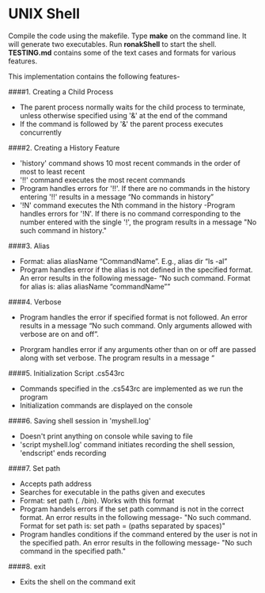 # UNIX Shell

Compile the code using the makefile. Type **make** on the command line. It will generate two executables. Run **ronakShell** to start the shell.
**TESTING.md** contains some of the text cases and formats for various features.

This implementation contains the following features-

####1. Creating a Child Process 
* The parent process normally waits for the child process to terminate, unless otherwise specified using '&' at the end of the command 
* If the command is followed by '&' the parent process executes concurrently
	
####2. Creating a History Feature
* 'history' command shows 10 most recent commands in the order of most to least recent
* '!!' command executes the most recent commands
* Program handles errors for '!!'. If there are no commands in the history entering '!!' results in a message “No
 commands in history”
* '!N' command executes the Nth command in the history 
-Program handles errors for '!N'. If there is no command corresponding to the number
 entered with the single '!', the program results in a message "No such command in
 history."

####3. Alias
* Format: alias aliasName “CommandName”. E.g., alias dir “ls -al”
* Program handles error if the alias is not defined in the specified format. An error results in the following message- 
“No such command. Format for alias is: alias aliasName “commandName””

####4. Verbose
* Program handles the error if specified format is not followed. An error results in a message “No such command. Only arguments allowed with verbose are on and off”.

* Prorgram handles error if any arguments other than on or off are passed along with set verbose. The program results in a message “

####5. Initialization Script .cs543rc
* Commands specified in the .cs543rc are implemented as we run the program
* Initialization commands are displayed on the console

####6. Saving shell session in 'myshell.log'
* Doesn't print anything on console while saving to file
* 'script myshell.log' command initiates recording the shell session, 'endscript' ends recording

####7. Set path
* Accepts path address
* Searches for executable in the paths given and executes
* Format: set path (. /bin). Works with this format
* Program handels errors if the set path command is not in the correct format. An error results in the following message- "No such command. Format for set path is: set path = (paths separated by spaces)"
* Program handles conditions if the command entered by the user is not in the specified path. An error results in the following message- "No such command in the specified path."

####8. exit
* Exits the shell on the command exit

